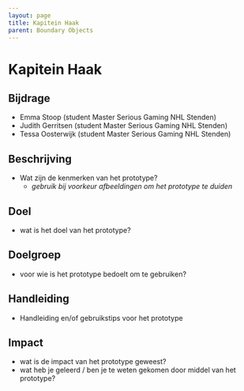 ```yaml
---
layout: page
title: Kapitein Haak
parent: Boundary Objects
---
```



# Kapitein Haak

## Bijdrage
- Emma Stoop (student Master Serious Gaming NHL Stenden)
- Judith Gerritsen (student Master Serious Gaming NHL Stenden)
- Tessa Oosterwijk (student Master Serious Gaming NHL Stenden)

## Beschrijving
- Wat zijn de kenmerken van het prototype? 
    * _gebruik bij voorkeur afbeeldingen om het prototype te duiden_

## Doel
- wat is het doel van het prototype?

## Doelgroep
- voor wie is het prototype bedoelt om te gebruiken?

## Handleiding
- Handleiding en/of gebruikstips voor het prototype

## Impact
- wat is de impact van het prototype geweest?
- wat heb je geleerd / ben je te weten gekomen door middel van het prototype?